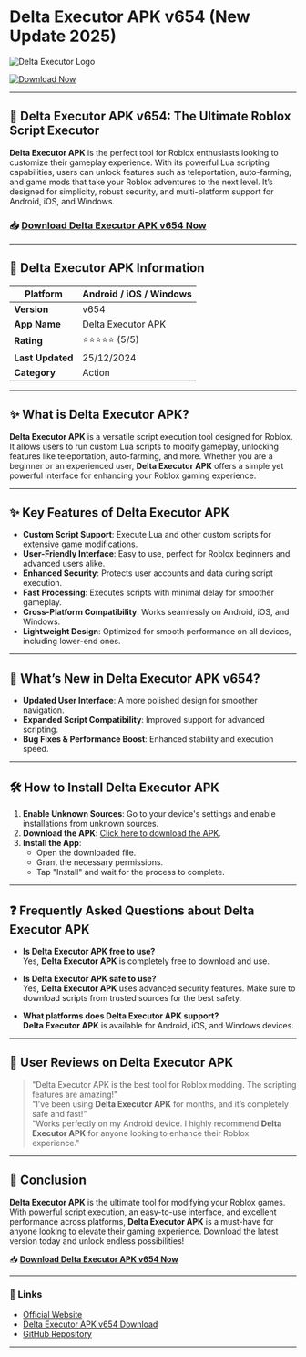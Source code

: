 # Delta Executor APK v654 (New Update 2025)

![Delta Executor Logo](https://github.com/user-attachments/assets/b09d319a-9a2d-40bd-ba50-155978bcc89a)

[![Download Now](https://github.com/user-attachments/assets/22657e67-9d2d-46af-a41a-5d365d2ddc1f)](https://www.apkbros.com/delta-executor-v654-apk-download-for-android/)

---

## 🚀 **Delta Executor APK** v654: The Ultimate Roblox Script Executor

**Delta Executor APK** is the perfect tool for Roblox enthusiasts looking to customize their gameplay experience. With its powerful Lua scripting capabilities, users can unlock features such as teleportation, auto-farming, and game mods that take your Roblox adventures to the next level. It’s designed for simplicity, robust security, and multi-platform support for Android, iOS, and Windows.

### 📥 [Download Delta Executor APK v654 Now](https://www.apkbros.com/delta-executor-v654-apk-download-for-android/)

---

## 🔎 **Delta Executor APK** Information

| **Platform**     | Android / iOS / Windows   |
|------------------|---------------------------|
| **Version**      | v654                      |
| **App Name**     | Delta Executor APK        |
| **Rating**       | ⭐️⭐️⭐️⭐️⭐️ (5/5)          |
| **Last Updated** | 25/12/2024                |
| **Category**     | Action                    |

---

## ✨ What is **Delta Executor APK**?

**Delta Executor APK** is a versatile script execution tool designed for Roblox. It allows users to run custom Lua scripts to modify gameplay, unlocking features like teleportation, auto-farming, and more. Whether you are a beginner or an experienced user, **Delta Executor APK** offers a simple yet powerful interface for enhancing your Roblox gaming experience.

---

## ✨ Key Features of **Delta Executor APK**

- **Custom Script Support**: Execute Lua and other custom scripts for extensive game modifications.
- **User-Friendly Interface**: Easy to use, perfect for Roblox beginners and advanced users alike.
- **Enhanced Security**: Protects user accounts and data during script execution.
- **Fast Processing**: Executes scripts with minimal delay for smoother gameplay.
- **Cross-Platform Compatibility**: Works seamlessly on Android, iOS, and Windows.
- **Lightweight Design**: Optimized for smooth performance on all devices, including lower-end ones.

---

## 🚀 What’s New in **Delta Executor APK v654**?

- **Updated User Interface**: A more polished design for smoother navigation.
- **Expanded Script Compatibility**: Improved support for advanced scripting.
- **Bug Fixes & Performance Boost**: Enhanced stability and execution speed.

---

## 🛠️ How to Install **Delta Executor APK**

1. **Enable Unknown Sources**: Go to your device's settings and enable installations from unknown sources.
2. **Download the APK**: [Click here to download the APK](https://www.apkbros.com/delta-executor-v654-apk-download-for-android/).
3. **Install the App**:  
   - Open the downloaded file.
   - Grant the necessary permissions.
   - Tap "Install" and wait for the process to complete.

---

## ❓ Frequently Asked Questions about **Delta Executor APK**

- **Is **Delta Executor APK** free to use?**  
  Yes, **Delta Executor APK** is completely free to download and use.

- **Is **Delta Executor APK** safe to use?**  
  Yes, **Delta Executor APK** uses advanced security features. Make sure to download scripts from trusted sources for the best safety.

- **What platforms does **Delta Executor APK** support?**  
  **Delta Executor APK** is available for Android, iOS, and Windows devices.

---

## 🌟 User Reviews on **Delta Executor APK**

> "Delta Executor APK is the best tool for Roblox modding. The scripting features are amazing!"  
> "I’ve been using **Delta Executor APK** for months, and it’s completely safe and fast!"  
> "Works perfectly on my Android device. I highly recommend **Delta Executor APK** for anyone looking to enhance their Roblox experience."

---

## 📌 Conclusion

**Delta Executor APK** is the ultimate tool for modifying your Roblox games. With powerful script execution, an easy-to-use interface, and excellent performance across platforms, **Delta Executor APK** is a must-have for anyone looking to elevate their gaming experience. Download the latest version today and unlock endless possibilities!

📥 [**Download Delta Executor APK v654 Now**](https://www.apkbros.com/delta-executor-v654-apk-download-for-android/)

---

### 🔗 Links

- [Official Website](https://www.apkbros.com)
- [Delta Executor APK v654 Download](https://www.apkbros.com/delta-executor-v654-apk-download-for-android/)
- [GitHub Repository](https://github.com/Delta-Executor-APK-New-Ubdate)

---
